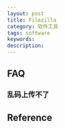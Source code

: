 ```yaml
---
layout: post
title: Filezilla
category: 软件工具
tags: software
keywords: 
description: 
---
```


## FAQ

### 乱码上传不了

## Reference

